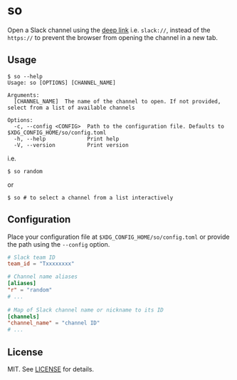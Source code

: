 # so

Open a Slack channel using the [deep link](https://api.slack.com/reference/deep-linking#supported_URIs) i.e. `slack://`, instead of the `https://` to prevent the browser from opening the channel in a new tab.

## Usage

```console
$ so --help
Usage: so [OPTIONS] [CHANNEL_NAME]

Arguments:
  [CHANNEL_NAME]  The name of the channel to open. If not provided, select from a list of available channels

Options:
  -c, --config <CONFIG>  Path to the configuration file. Defaults to $XDG_CONFIG_HOME/so/config.toml
  -h, --help             Print help
  -V, --version          Print version
```

i.e.

```console
$ so random
```

or

```console
$ so # to select a channel from a list interactively
```

## Configuration

Place your configuration file at `$XDG_CONFIG_HOME/so/config.toml` or provide the path using the `--config` option.

```toml
# Slack team ID
team_id = "Txxxxxxxx"

# Channel name aliases
[aliases]
"r" = "random"
# ...
 
# Map of Slack channel name or nickname to its ID
[channels]
"channel_name" = "channel ID"
# ...
```

## License

MIT. See [LICENSE](LICENSE) for details.

